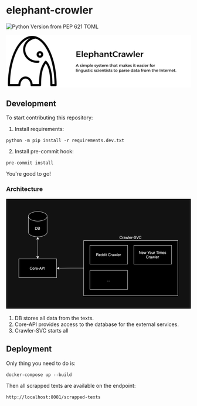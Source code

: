 # elephant-crowler
![Python Version from PEP 621 TOML](https://img.shields.io/python/required-version-toml?tomlFilePath=https%3A%2F%2Fraw.githubusercontent.com%2Fstupidcucumber%2Felephant-crowler%2Frefs%2Fheads%2Fmain%2Fpyproject.toml)

![Logotype](./assets/logo.png)


## Development
To start contributing this repository:

1. Install requirements:
```
python -m pip install -r requirements.dev.txt
```

2. Install pre-commit hook:
```
pre-commit install
```

You're good to go!

### Architecture
![Architecture](./assets/architecture.png)

1. DB stores all data from the texts.
2. Core-API provides access to the database for the external services.
3. Crawler-SVC starts all


## Deployment

Only thing you need to do is:
```
docker-compose up --build
```

Then all scrapped texts are available on the endpoint:
```
http://localhost:8081/scrapped-texts
```
